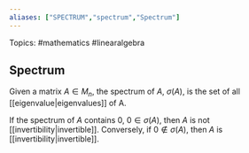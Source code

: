```yaml
---
aliases: ["SPECTRUM","spectrum","Spectrum"] 
---
```

Topics: #mathematics #linearalgebra 

## Spectrum
Given a matrix $A \in M_n$, the spectrum of $A$, $\sigma(A)$, is the set of all [[eigenvalue|eigenvalues]] of A. 

If the spectrum of $A$ contains 0, $0 \in \sigma(A)$, then $A$ is not [[invertibility|invertible]]. Conversely, if $0 \notin \sigma(A)$, then $A$ is [[invertibility|invertible]]. 
